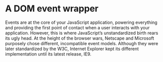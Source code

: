 A DOM event wrapper
===================

Events are at the core of your JavaScript application, powering
everything and providing the first point of contact when a user
interacts with your application. However, this is where JavaScript’s
unstandardized birth rears its ugly head. At the height of the browser
wars, Netscape and Microsoft purposely chose different, incompatible
event models. Although they were later standardized by the W3C,
Internet Explorer kept its different implementation until its latest
release, IE9.
